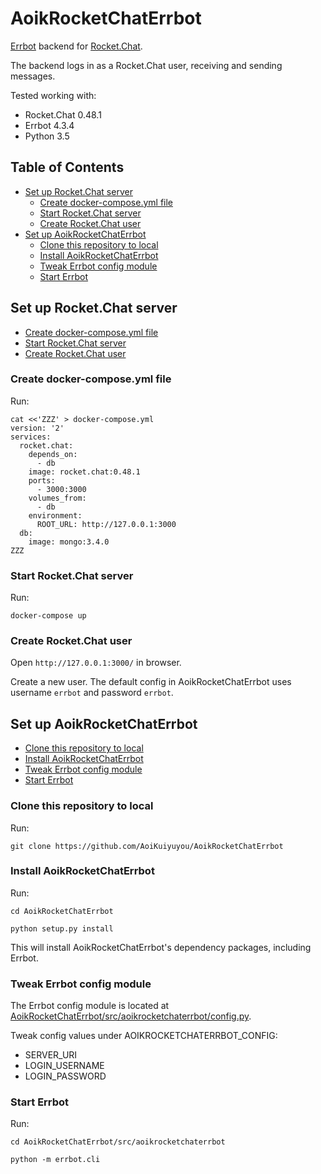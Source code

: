 # AoikRocketChatErrbot
[Errbot](http://errbot.io/) backend for [Rocket.Chat](https://rocket.chat/).

The backend logs in as a Rocket.Chat user, receiving and sending messages.

Tested working with:
- Rocket.Chat 0.48.1
- Errbot 4.3.4
- Python 3.5

## Table of Contents
- [Set up Rocket.Chat server](#set-up-rocketchat-server)
  - [Create docker-compose.yml file](#create-docker-composeyml-file)
  - [Start Rocket.Chat server](#start-rocketchat-server)
  - [Create Rocket.Chat user](#create-rocketchat-user)
- [Set up AoikRocketChatErrbot](#set-up-aoikrocketchaterrbot)
  - [Clone this repository to local](#clone-this-repository-to-local)
  - [Install AoikRocketChatErrbot](#install-aoikrocketchaterrbot)
  - [Tweak Errbot config module](#tweak-errbot-config-module)
  - [Start Errbot](#start-errbot)

## Set up Rocket.Chat server
- [Create docker-compose.yml file](#create-docker-composeyml-file)
- [Start Rocket.Chat server](#start-rocketchat-server)
- [Create Rocket.Chat user](#create-rocketchat-user)

### Create docker-compose.yml file
Run:
```
cat <<'ZZZ' > docker-compose.yml
version: '2'
services:
  rocket.chat:
    depends_on:
      - db
    image: rocket.chat:0.48.1
    ports:
      - 3000:3000
    volumes_from:
      - db
    environment:
      ROOT_URL: http://127.0.0.1:3000
  db:
    image: mongo:3.4.0
ZZZ
```

### Start Rocket.Chat server
Run:
```
docker-compose up
```

### Create Rocket.Chat user
Open `http://127.0.0.1:3000/` in browser.

Create a new user. The default config in AoikRocketChatErrbot uses username
`errbot` and password `errbot`.

## Set up AoikRocketChatErrbot
- [Clone this repository to local](#clone-this-repository-to-local)
- [Install AoikRocketChatErrbot](#install-aoikrocketchaterrbot)
- [Tweak Errbot config module](#tweak-errbot-config-module)
- [Start Errbot](#start-errbot)

### Clone this repository to local
Run:
```
git clone https://github.com/AoiKuiyuyou/AoikRocketChatErrbot
```

### Install AoikRocketChatErrbot
Run:
```
cd AoikRocketChatErrbot

python setup.py install
```

This will install AoikRocketChatErrbot's dependency packages, including Errbot.

### Tweak Errbot config module
The Errbot config module is located at
[AoikRocketChatErrbot/src/aoikrocketchaterrbot/config.py](/src/aoikrocketchaterrbot/config.py).

Tweak config values under AOIKROCKETCHATERRBOT_CONFIG:
- SERVER_URI
- LOGIN_USERNAME
- LOGIN_PASSWORD

### Start Errbot
Run:
```
cd AoikRocketChatErrbot/src/aoikrocketchaterrbot

python -m errbot.cli
```
